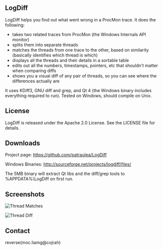 LogDiff
-------

LogDiff helps you find out what went wrong in a ProcMon trace. It does the following:

- takes two related traces from ProcMon (the Windows Internals API monitor)
- splits them into separate threads
- matches the threads from one trace to the other, based on similarity
  (basically identifies which thread is which)
- displays all the threads and their details in a sortable table
- edits out all the numbers, timestamps, pointers, etc that shouldn't matter when comparing diffs
- shows you a visual diff of any pair of threads, so you can see where the differences actually are

It uses KDiff3, GNU diff and grep, and Qt 4 (the Windows binary includes everything required to run). 
Tested on Windows, should compile on Unix.

License
-------

LogDiff is released under the Apache 2.0 License. See the LICENSE file for details.

Downloads
---------

Project page: <https://github.com/patraulea/LogDiff>


Windows Binaries: <http://sourceforge.net/projects/logdiff/files/>

The 5MB binary will extract Qt libs and the diff/grep tools to %APPDATA%\LogDiff on first run.

Screenshots
-----------
![Thread Matches](https://github.com/patraulea/LogDiff/raw/master/images/logdiff-matches.png)

![Thread Diff](https://github.com/patraulea/LogDiff/raw/master/images/logdiff-diff.png)

Contact
-------

reverse(moc.liamg@cojrah)
